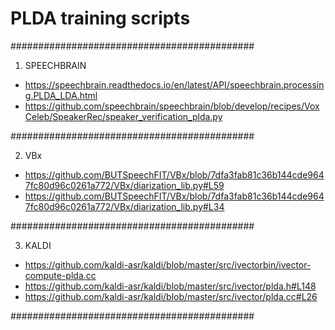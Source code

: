 # PLDA training scripts
############################################

1. SPEECHBRAIN

  - https://speechbrain.readthedocs.io/en/latest/API/speechbrain.processing.PLDA_LDA.html
  - https://github.com/speechbrain/speechbrain/blob/develop/recipes/VoxCeleb/SpeakerRec/speaker_verification_plda.py
  
############################################

2. VBx

  - https://github.com/BUTSpeechFIT/VBx/blob/7dfa3fab81c36b144cde9647fc80d96c0261a772/VBx/diarization_lib.py#L59
  - https://github.com/BUTSpeechFIT/VBx/blob/7dfa3fab81c36b144cde9647fc80d96c0261a772/VBx/diarization_lib.py#L34
  
############################################


3. KALDI 
  
  - https://github.com/kaldi-asr/kaldi/blob/master/src/ivectorbin/ivector-compute-plda.cc
  - https://github.com/kaldi-asr/kaldi/blob/master/src/ivector/plda.h#L148
  - https://github.com/kaldi-asr/kaldi/blob/master/src/ivector/plda.cc#L26

############################################
